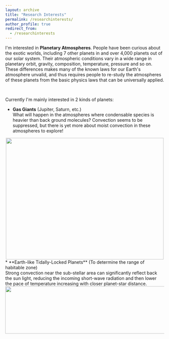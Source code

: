 ```yaml
---
layout: archive
title: "Research Interests"
permalink: /researchinterests/
author_profile: true
redirect_from:
  - /researchinterests
---
```


I'm interested in **Planetary Atmospheres**. People have been curious about the exotic worlds, including 7 other planets in and over 4,000 planets out of our solar system. Their atmospheric conditions vary in a wide range in planetary orbit, gravity, composition, temperature, pressure and so on. These differences makes many of the known laws for our Earth's atmosphere unvalid, and thus requires people to re-study the atmospheres of these planets from the basic physics laws that can be universally applied.

<br>

Currently I'm mainly interested in 2 kinds of planets:
* **Gas Giants** (Jupiter, Saturn, etc.) <br>
  What will happen in the atmospheres where condensable species is heavier than back ground molecules? Convection seems to be suppressed, but there is yet more about moist convection in these atmospheres to explore! <br>
<center><img width = '500' height ='385' src ="https://songqiyupku.github.io/images/3Dsimulation.png"/></center>
* **Earth-like Tidally-Locked Planets** (To determine the range of habitable zone)<br>
  Strong convection near the sub-stellar area can significantly reflect back the sun light, reducing the incoming short-wave radiation and then lower the pace of temperature increasing with closer planet-star distance. <br>
<center><img width = '600' height ='150' src ="https://songqiyupku.github.io/images/TLP_2D.gif"/></center>
  

